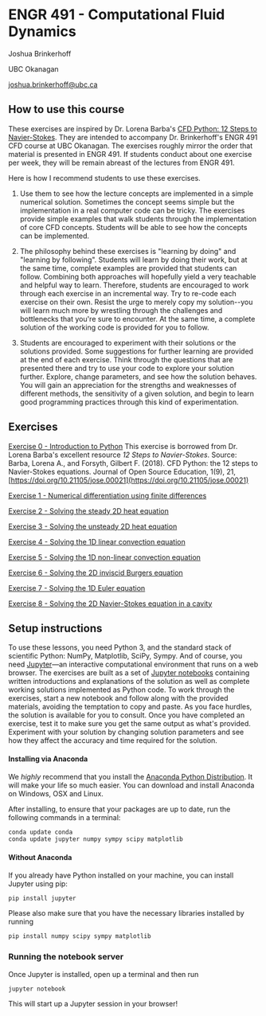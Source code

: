 # ENGR 491 - Computational Fluid Dynamics

Joshua Brinkerhoff

UBC Okanagan

joshua.brinkerhoff@ubc.ca

## How to use this course

These exercises are inspired by Dr. Lorena Barba's [CFD Python: 12 Steps to Navier-Stokes](https://github.com/barbagroup/CFDPython/blob/master/README.md). They are intended to accompany Dr. Brinkerhoff's ENGR 491 CFD course at UBC Okanagan. The exercises roughly mirror the order that material is presented in ENGR 491. If students conduct about one exercise per week, they will be remain abreast of the lectures from ENGR 491.

Here is how I recommend students to use these exercises. 

1. Use them to see how the lecture concepts are implemented in a simple numerical solution. Sometimes the concept seems simple but the implementation in a real computer code can be tricky. The exercises provide simple examples that walk students through the implementation of core CFD concepts. Students will be able to see how the concepts can be implemented.

2. The philosophy behind these exercises is "learning by doing" and "learning by following". Students will learn by doing their work, but at the same time, complete examples are provided that students can follow. Combining both approaches will hopefully yield a very teachable and helpful way to learn. Therefore, students are encouraged to work through each exercise in an incremental way. Try to re-code each exercise on their own. Resist the urge to merely copy my solution--you will learn much more by wrestling through the challenges and bottlenecks that you're sure to encounter. At the same time, a complete solution of the working code is provided for you to follow.

3. Students are encouraged to experiment with their solutions or the solutions provided. Some suggestions for further learning are provided at the end of each exercise. Think through the questions that are presented there and try to use your code to explore your solution further. Explore, change parameters, and see how the solution behaves. You will gain an appreciation for the strengths and weaknesses of different methods, the sensitivity of a given solution, and begin to learn good programming practices through this kind of experimentation.

## Exercises

[Exercise 0 - Introduction to Python](https://nbviewer.jupyter.org/github/barbagroup/CFDPython/blob/master/lessons/00_Quick_Python_Intro.ipynb) This exercise is borrowed from Dr. Lorena Barba's excellent resource _12 Steps to Navier-Stokes_. Source: Barba, Lorena A., and Forsyth, Gilbert F. (2018). CFD Python: the 12 steps to Navier-Stokes equations. Journal of Open Source Education, 1(9), 21, [https://doi.org/10.21105/jose.00021](https://doi.org/10.21105/jose.00021)

[Exercise 1 - Numerical differentiation using finite differences](https://nbviewer.jupyter.org/github/okcfdlab/engr491/blob/master/exercises/01_Exercise1.ipynb)

[Exercise 2 - Solving the steady 2D heat equation](https://nbviewer.jupyter.org/github/okcfdlab/engr491/blob/master/exercises/02_Exercise2.ipynb)

[Exercise 3 - Solving the unsteady 2D heat equation](https://nbviewer.jupyter.org/github/okcfdlab/engr491/blob/master/exercises/03_Exercise3.ipynb)

[Exercise 4 - Solving the 1D linear convection equation](https://nbviewer.jupyter.org/github/okcfdlab/engr491/blob/master/exercises/04_Exercise4.ipynb)

[Exercise 5 - Solving the 1D non-linear convection equation](https://nbviewer.jupyter.org/github/okcfdlab/engr491/blob/master/exercises/05_Exercise5.ipynb)

[Exercise 6 - Solving the 2D inviscid Burgers equation](https://nbviewer.jupyter.org/github/okcfdlab/engr491/blob/master/exercises/06_Exercise6.ipynb)

[Exercise 7 - Solving the 1D Euler equation](https://nbviewer.jupyter.org/github/okcfdlab/engr491/blob/master/exercises/07_Exercise7.ipynb)

[Exercise 8 - Solving the 2D Navier-Stokes equation in a cavity](https://nbviewer.jupyter.org/github/okcfdlab/engr491/blob/master/exercises/08_Exercise8.ipynb)

## Setup instructions

To use these lessons, you need Python 3, and the standard stack of scientific Python: NumPy, Matplotlib, SciPy, Sympy. And of course, you need [Jupyter](http://jupyter.org)—an interactive computational environment that runs on a web browser. The exercises are built as a set of [Jupyter notebooks](https://jupyter-notebook.readthedocs.org/en/latest/notebook.html) containing written introductions and explanations of the solution as well as complete working solutions implemented as Python code. To work through the exercises, start a new notebook and follow along with the provided materials, avoiding the temptation to copy and paste. As you face hurdles, the solution is available for you to consult. Once you have completed an exercise, test it to make sure you get the same output as what's provided. Experiment with your solution by changing solution parameters and see how they affect the accuracy and time required for the solution.

#### Installing via Anaconda
We *highly* recommend that you install the [Anaconda Python Distribution](http://docs.continuum.io/anaconda/install). It will make your life so much easier. 
You can download and install Anaconda on Windows, OSX and Linux. 

After installing, to ensure that your packages are up to date, run the following commands in a terminal:

```Bash
conda update conda
conda update jupyter numpy sympy scipy matplotlib
```

#### Without Anaconda
If you already have Python installed on your machine, you can install Jupyter using pip:

```Bash
pip install jupyter
```

Please also make sure that you have the necessary libraries installed by running

```Bash
pip install numpy scipy sympy matplotlib
```

### Running the notebook server

Once Jupyter is installed, open up a terminal and then run 

```Bash
jupyter notebook
```

This will start up a Jupyter session in your browser!



